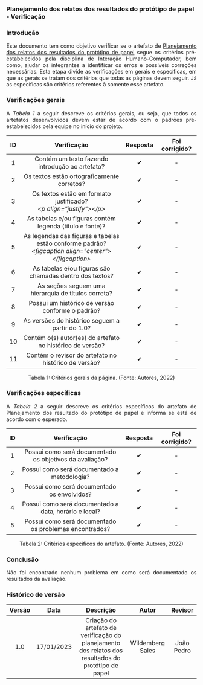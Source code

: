 ### Planejamento dos relatos dos resultados do protótipo de papel - Verificação

### Introdução
<p align="justify">Este documento tem como objetivo verificar se o artefato de <a href="https://interacao-humano-computador.github.io/2022.2-Skoob/planejamentoAnalise/nivel2/planejamento-relato-prototipo-papel/">Planejamento dos relatos dos resultados do protótipo de papel</a> segue os critérios pré-estabelecidos pela disciplina de Interação Humano-Computador, bem como, ajudar os integrantes a identificar os erros e possíveis correções necessárias. Esta etapa divide as verificações em gerais e específicas, em que as gerais se tratam dos critérios que todas as páginas devem seguir. Já as específicas são critérios referentes à somente esse artefato.</p>

### Verificações gerais
<p align="justify">A <i>Tabela 1</i> a seguir descreve os critérios gerais, ou seja, que todos os artefatos desenvolvidos devem estar de acordo com o padrões pré-estabelecidos pela equipe no início do projeto.</p>

| ID | Verificação | Resposta | Foi corrigido? |
| :--: | :-------: | :------: | :------------: |
| 1 | Contém um texto fazendo introdução ao artefato? | ✔  | - |
| 2 | Os textos estão ortograficamente corretos? | ✔ | - |
| 3 | Os textos estão em formato justificado?<br><i>&lt;p align="justify"&gt;&lt;/p&gt;</i> | ✔  | - |
| 4 | As tabelas e/ou figuras contém legenda (título e fonte)? | ✔ | - |
| 5 | As legendas das figuras e tabelas estão conforme padrão?<br><i>&lt;figcaption align="center"&gt;&lt;/figcaption&gt;</i> | ✔  | - |
| 6 | As tabelas e/ou figuras são chamadas dentro dos textos? | ✔  | - |
| 7 | As seções seguem uma hierarquia de títulos correta? | ✔  | - |
| 8 | Possui um histórico de versão conforme o padrão? | ✔ | - |
| 9 | As versões do histórico seguem a partir do 1.0? | ✔ | - |
| 10 | Contém o(s) autor(es) do artefato no histórico de versão? | ✔ | - |
| 11 | Contém o revisor do artefato no histórico de versão? | ✔ | - |

<figcaption align="center">Tabela 1: Critérios gerais da página. (Fonte: Autores, 2022)</figcaption>

### Verificações específicas
<p align="justify">A <i>Tabela 2</i> a seguir descreve os critérios específicos do artefato de Planejamento dos resultado do protótipo de papel e informa se está de acordo com o esperado.</p>

| ID | Verificação | Resposta | Foi corrigido? |
| :--: | :-------: | :------: | :------------: |
| 1 | Possui como será documentado os objetivos da avaliação? | ✔ | - |
| 2 | Possui como será documentado a metodologia? | ✔ | - |
| 3 | Possui como será documentado os envolvidos? | ✔  | -  |
| 4 | Possui como será documentado a data, horário e local? | ✔  | -  |
| 5 | Possui como será documentado os problemas encontrados? | ✔  | - |

<figcaption align="center">Tabela 2: Critérios específicos do artefato. (Fonte: Autores, 2022)</figcaption>

### Conclusão
<p align="justify">Não foi encontrado nenhum problema em como será documentado os resultados da avaliação.</p>

### Histórico de versão
| Versão | Data | Descrição | Autor | Revisor |
| :----: | :--: | :-------: | :---: | :-----: |
| 1.0 | 17/01/2023 | Criação do artefato de verificação do planejamento dos relatos dos resultados do protótipo de papel | Wildemberg Sales | João Pedro |